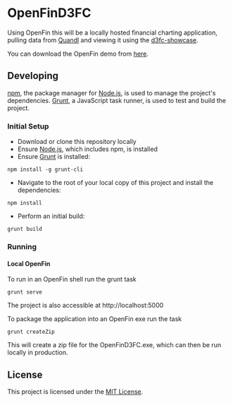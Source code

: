 # OpenFinD3FC

Using OpenFin this will be a locally hosted financial charting application, pulling data from [Quandl](https://www.quandl.com/) and viewing it using the [d3fc-showcase](http://scottlogic.github.io/d3fc-showcase/).

You can download the OpenFin demo from [here](http://owennw.github.io/OpenFinD3FC/OpenFinD3FC.zip).

## Developing

[npm](https://www.npmjs.com/), the package manager for [Node.js](https://nodejs.org/), is used to manage the project's dependencies. [Grunt](http://gruntjs.com/), a JavaScript task runner, is used to test and build the project.

### Initial Setup

- Download or clone this repository locally
- Ensure [Node.js](https://nodejs.org/), which includes npm, is installed
- Ensure [Grunt](http://gruntjs.com/getting-started#installing-the-cli) is installed:

```
npm install -g grunt-cli
```

- Navigate to the root of your local copy of this project and install the dependencies:

```
npm install
```

- Perform an initial build:

```
grunt build
```

### Running

#### Local OpenFin

To run in an OpenFin shell run the grunt task

```
grunt serve
```

The project is also accessible at http://localhost:5000
 
To package the application into an OpenFin exe run the task

```
grunt createZip
```

This will create a zip file for the OpenFinD3FC.exe, which can then be run locally in production.


## License

This project is licensed under the [MIT License](http://opensource.org/licenses/MIT).
